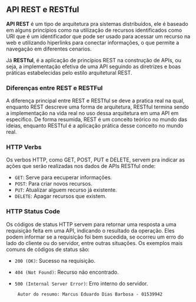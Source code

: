 ## API REST e RESTful

**API REST** é um tipo de arquitetura pra sistemas distribuídos, ele é baseado em alguns princípios como na utilização de recursos identificados como URI que é um identificador que pode ser usado para acessar um recurso na web e utilizando hiperlinks para conectar informações, o que permite a navegação em diferentes cenarios. 

Já **RESTful**, é a aplicação de princípios REST na construção de APIs, ou seja, a implementação efetiva de uma API seguindo as diretrizes e boas práticas estabelecidas pelo estilo arquitetural REST.

### Diferenças entre REST e RESTFul

A diferença principal entre REST e RESTful se deve a pratica real na qual, enquanto REST descreve uma forma de arquitetura, RESTful termina sendo a implementação na vida real no uso dessa arquitetura em uma API em especifico. De forma resumida, REST é um conceito teórico no mundo das ideias, enquanto RESTful é a aplicação prática desse conceito no mundo real.

### HTTP Verbs

Os verbos HTTP, como GET, POST, PUT e DELETE, servem pra indicar as ações que serão realizadas nos dados de APIs RESTful onde: 

* `GET`: Serve para eecuperar informações.
* `POST`: Para criar novos recursos.
* `PUT`: Atualizar alguem recurso já existente.
* `DELETE`: Apagar recursos que existem.

### HTTP Status Code

Os códigos de status HTTP servem para retornar uma resposta a uma requisição feita em uma API, indicando o resultado da operação. Eles podem informar se a requisição foi bem sucedida, se ocorreu um erro do lado do cliente ou do servidor, entre outras situações. Os exemplos mais comuns de códigos de status são:

* `200 (OK)`: Sucesso na requisição.
* `404 (Not Found)`: Recurso não encontrado.
* `500 (Internal Server Error)`: Erro interno do servidor.

       Autor do resumo: Marcus Eduardo Dias Barbosa - 01539942
